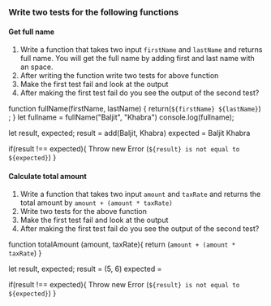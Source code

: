 ### Write two tests for the following functions

#### Get full name

1. Write a function that takes two input `firstName` and `lastName` and returns full name. You will get the full name by adding first and last name with an space.
2. After writing the function write two tests for above function
3. Make the first test fail and look at the output
4. After making the first test fail do you see the output of the second test?

function fullName(firstName, lastName) {
    return(`${firstName} ${lastName}`) ;
} 
let fullname = fullName("Baljit", "Khabra")
console.log(fullname);

let result, expected;
result = add(Baljit, Khabra)
expected = Baljit Khabra

if(result !== expected){
Throw new Error (`${result} is not equal to ${expected}`)
}


#### Calculate total amount

1. Write a function that takes two input `amount` and `taxRate` and returns the total amount by `amount + (amount * taxRate) `
2. Write two tests for the above function
3. Make the first test fail and look at the output
4. After making the first test fail do you see the output of the second test?

function totalAmount (amount, taxRate){
    return (`amount + (amount * taxRate`)
}

let result, expected;
result = (5, 6)
expected = 

if(result !== expected){
Throw new Error (`${result} is not equal to ${expected}`)
}
